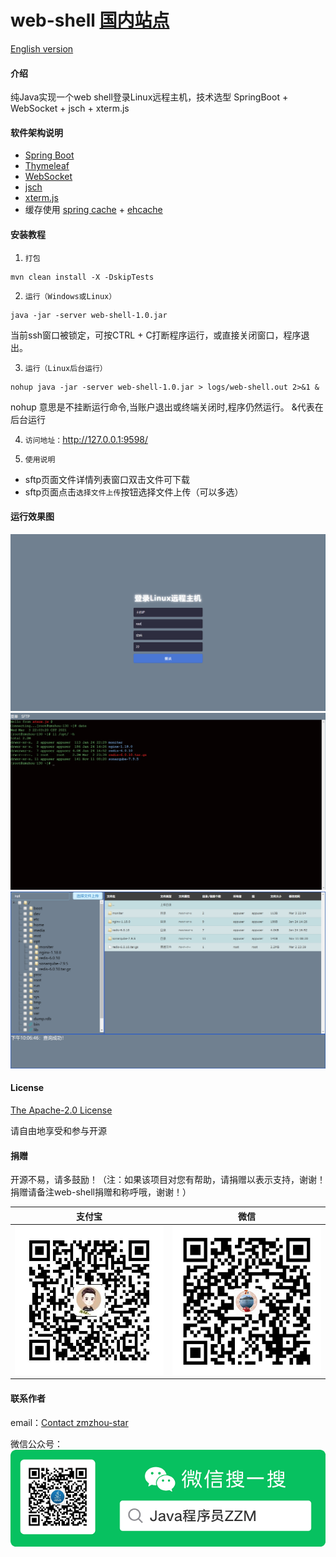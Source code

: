 # web-shell [国内站点](https://gitee.com/zmzhou-star/web-shell)
[English version](README.en.md)

#### 介绍
纯Java实现一个web shell登录Linux远程主机，技术选型 SpringBoot + WebSocket + jsch + xterm.js

#### 软件架构说明
* [Spring Boot](https://start.spring.io/)
* [Thymeleaf](https://docs.spring.io/spring-boot/docs/2.4.1/reference/htmlsingle/#boot-features-spring-mvc-template-engines)
* [WebSocket](https://docs.spring.io/spring-boot/docs/2.4.1/reference/htmlsingle/#boot-features-websockets)
* [jsch](https://github.com/is/jsch)
* [xterm.js](https://github.com/xtermjs/xterm.js/)
* 缓存使用 [spring cache](https://docs.spring.io/spring-boot/docs/2.4.1/reference/htmlsingle/#boot-features-caching-provider-ehcache2) + [ehcache](https://www.ehcache.org/)

#### 安装教程
1. `打包`
```
mvn clean install -X -DskipTests
```
2. `运行（Windows或Linux）`
```
java -jar -server web-shell-1.0.jar
```
当前ssh窗口被锁定，可按CTRL + C打断程序运行，或直接关闭窗口，程序退出。

3. `运行（Linux后台运行）`
```
nohup java -jar -server web-shell-1.0.jar > logs/web-shell.out 2>&1 &
```
nohup 意思是不挂断运行命令,当账户退出或终端关闭时,程序仍然运行。
&代表在后台运行

4. `访问地址：`http://127.0.0.1:9598/


5. `使用说明`
* sftp页面文件详情列表窗口双击文件可下载
* sftp页面点击`选择文件上传`按钮选择文件上传（可以多选）
   
#### 运行效果图
![登录页面](docs/login.png)
![shell页面](docs/shell.png)
![sftp页面](docs/sftp.png)

#### License
[The Apache-2.0 License](http://www.apache.org/licenses/LICENSE-2.0)

请自由地享受和参与开源

#### 捐赠
开源不易，请多鼓励！（注：如果该项目对您有帮助，请捐赠以表示支持，谢谢！捐赠请备注web-shell捐赠和称呼哦，谢谢！）

| 支付宝 | 微信 |
| :------------: | :------------: |
| ![Alipay](docs/alipay.png) | ![Wechat](docs/wechatpay.png) |

#### 联系作者
email：<a href="mailto:zmzhou-star@foxmail.com">Contact zmzhou-star</a>

微信公众号：![微信公众号](docs/wechat-zmzhou-star.png)
